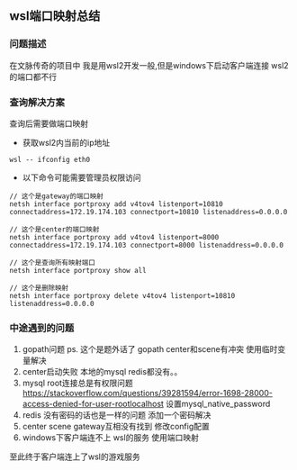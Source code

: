 ## wsl端口映射总结

### 问题描述
在文脉传奇的项目中 我是用wsl2开发一般,但是windows下启动客户端连接 wsl2的端口都不行

### 查询解决方案
查询后需要做端口映射

- 获取wsl2内当前的ip地址
```
wsl -- ifconfig eth0
```

- 以下命令可能需要管理员权限访问
```
// 这个是gateway的端口映射
netsh interface portproxy add v4tov4 listenport=10810 connectaddress=172.19.174.103 connectport=10810 listenaddress=0.0.0.0
```
```
// 这个是center的端口映射
netsh interface portproxy add v4tov4 listenport=8000 connectaddress=172.19.174.103 connectport=8000 listenaddress=0.0.0.0
```
```
// 这个是查询所有映射端口
netsh interface portproxy show all
```
```
// 这个是删除映射
netsh interface portproxy delete v4tov4 listenport=10810 listenaddress=0.0.0.0
```

### 中途遇到的问题
1. gopath问题 ps. 这个是题外话了 gopath center和scene有冲突 使用临时变量解决
2. center启动失败 本地的mysql redis都没有。。
3. mysql root连接总是有权限问题 https://stackoverflow.com/questions/39281594/error-1698-28000-access-denied-for-user-rootlocalhost 设置mysql_native_password
4. redis 没有密码的话也是一样的问题 添加一个密码解决
5. center scene gateway互相没有找到 修改config配置
6. windows下客户端连不上 wsl的服务 使用端口映射

至此终于客户端连上了wsl的游戏服务
